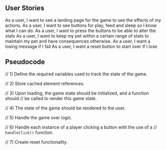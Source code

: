 ## User Stories

As a user, I want to see a landing page for the game to see the effects of my actions.
As a user, I want to see buttons for play, feed and sleep so I know what I can do.
As a user, I want to press the buttons to be able to alter the stats
As a user, I want to keep my pet within a certain range of stats to maintain my pet and have consequences otherwise.
As a user, I want a losing message if I fail
As a user, I want a reset button to start over if I lose

## Pseudocode

// 1) Define the required variables used to track the state of the game.

// 2) Store cached element references.

// 3) Upon loading, the game state should be initialized, and a function should
// be called to render this game state.

// 4) The state of the game should be rendered to the user.

// 5) Handle the game over logic.

// 6) Handle each instance of a player clicking a button with the use of a
// `handleClick()` function.

// 7) Create reset functionality.
